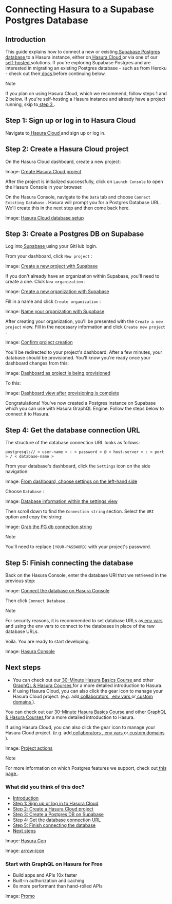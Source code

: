 # Connecting Hasura to a Supabase Postgres Database

## Introduction​

This guide explains how to connect a new or existing[ Supabase Postgres database ](https://supabase.com/database)to a
Hasura instance, either on[ Hasura Cloud ](https://cloud.hasura.io?skip_onboarding=true)or via one of our[ self-hosted ](https://hasura.io/docs/latest/deployment/deployment-guides/index/)solutions. If you're exploring Supabase Postgres and are
interested in migrating an existing Postgres database - such as from Heroku - check out their[ docs ](https://supabase.com/docs/guides/migrations/heroku)before continuing below.

Note

If you plan on using Hasura Cloud, which we recommend, follow steps 1 and 2 below. If you're self-hosting a Hasura
instance and already have a project running, skip to[ step 3 ](https://hasura.io/docs/latest/databases/postgres/supabase/#create-pg-db-supabase).

## Step 1: Sign up or log in to Hasura Cloud​

Navigate to[ Hasura Cloud ](https://cloud.hasura.io/signup/?pg=docs&plcmt=body&cta=navigate-to-hasura-cloud&tech=default)and sign up or log in.

## Step 2: Create a Hasura Cloud project​

On the Hasura Cloud dashboard, create a new project:

Image: [ Create Hasura Cloud project ](https://hasura.io/docs/assets/images/create-hasura-cloud-project-3b3f2033182d76a59c7cd12dc90fe02b.png)

After the project is initialized successfully, click on `Launch Console` to open the Hasura Console in your browser.

On the Hasura Console, navigate to the `Data` tab and choose `Connect Existing Database` . Hasura will prompt you for a
Postgres Database URL. We'll create this in the next step and then come back here.

Image: [ Hasura Cloud database setup ](https://hasura.io/docs/assets/images/existing-db-setup-0c5807a4a16836b8789e886baee94d37.png)

## Step 3: Create a Postgres DB on Supabase​

Log into[ Supabase ](https://app.supabase.com/)using your GitHub login.

From your dashboard, click `New project` :

Image: [ Create a new project with Supabase ](https://hasura.io/docs/assets/images/supabase-create-new-project-a3bc49f9ae9906b46e0163c36ce33525.png)

If you don't already have an organization within Supabase, you'll need to create a one. Click `New organization` :

Image: [ Create a new organization with Supabase ](https://hasura.io/docs/assets/images/supabase-create-new-organization-beb95804c0c1d7061ffc84adc343dfd7.png)

Fill in a name and click `Create organization` :

Image: [ Name your organization with Supabase ](https://hasura.io/docs/assets/images/supabase-new-organization-name-82e5d33bd5c4e653aa2762cd2bb7216b.png)

After creating your organization, you'll be presented with the `Create a new project` view. Fill in the necessary
information and click `Create new project` :

Image: [ Confirm project creation ](https://hasura.io/docs/assets/images/supabase-create-new-project-confirm-bcc16910c5f710b2d930b2eeab3f5eff.png)

You'll be redirected to your project's dashboard. After a few minutes, your database should be provisioned. You'll know
you're ready once your dashboard changes from this:

Image: [ Dashboard as project is being provisioned ](https://hasura.io/docs/assets/images/supabase-dashboard-provisioning-d0b551627f0f545ac3cc60aba7d34819.png)

To this:

Image: [ Dashboard view after provisioning is complete ](https://hasura.io/docs/assets/images/supabase-dashboard-ready-0e3640b089632432ff5e207289c8b636.png)

Congratulations! You've now created a Postgres instance on Supabase which you can use with Hasura GraphQL Engine. Follow
the steps below to connect it to Hasura.

## Step 4: Get the database connection URL​

The structure of the database connection URL looks as follows:

`postgresql:// < user-name > : < password > @ < host-server > : < port > / < database-name >`

From your database's dashboard, click the `Settings` icon on the side navigation:

Image: [ From dashboard, choose settings on the left-hand side ](https://hasura.io/docs/assets/images/supabase-dashboard-settings-87c18012035c575b0aced34b32269444.png)

Choose `Database` :

Image: [ Database information within the settings view ](https://hasura.io/docs/assets/images/supabase-database-view-060e6e9181e38cf0efba3322c76c189e.png)

Then scroll down to find the `Connection string` section. Select the `URI` option and copy the string:

Image: [ Grab the PG db connection string ](https://hasura.io/docs/assets/images/supabase-copy-uri-68c8aebca6a81e1f5c6861e4e684baf4.png)

Note

You'll need to replace `[YOUR-PASSWORD]` with your project's password.

## Step 5: Finish connecting the database​

Back on the Hasura Console, enter the database URI that we retrieved in the previous step:

Image: [ Connect the database on Hasura Console ](https://hasura.io/docs/assets/images/supabase-connected-db-90248365c283b3063e895d67b191cc05.png)

Then click `Connect Database` .

Note

For security reasons, it is recommended to set database URLs as[ env vars ](https://hasura.io/docs/latest/hasura-cloud/projects/env-vars/#manage-project-env-vars)and using the env vars to connect to the
databases in place of the raw database URLs.

Voilà. You are ready to start developing.

Image: [ Hasura Console ](https://hasura.io/docs/assets/images/hasura-console-5685707ef939a6ca7cc2c5fb6ed7dda8.png)

## Next steps​

- You can check out our[ 30-Minute Hasura Basics Course ](https://hasura.io/learn/graphql/hasura/introduction/)and other[ GraphQL & Hasura Courses ](https://hasura.io/learn/)for a more detailed introduction to Hasura.
- If using Hasura Cloud, you can also click the gear icon to manage your Hasura Cloud project. (e.g. add[ collaborators ](https://hasura.io/docs/latest/hasura-cloud/projects/collaborators/#manage-project-collaborators),[ env vars ](https://hasura.io/docs/latest/hasura-cloud/projects/env-vars/#manage-project-env-vars)or[ custom domains ](https://hasura.io/docs/latest/hasura-cloud/domains/#manage-project-domains)).


You can check out our[ 30-Minute Hasura Basics Course ](https://hasura.io/learn/graphql/hasura/introduction/)and other[ GraphQL & Hasura Courses ](https://hasura.io/learn/)for a more detailed introduction to Hasura.

If using Hasura Cloud, you can also click the gear icon to manage your Hasura Cloud project. (e.g. add[ collaborators ](https://hasura.io/docs/latest/hasura-cloud/projects/collaborators/#manage-project-collaborators),[ env vars ](https://hasura.io/docs/latest/hasura-cloud/projects/env-vars/#manage-project-env-vars)or[ custom domains ](https://hasura.io/docs/latest/hasura-cloud/domains/#manage-project-domains)).

Image: [ Project actions ](https://hasura.io/docs/assets/images/project-manage-5b37a214a39b39b6287136606da021c4.png)

Note

For more information on which Postgres features we support, check out[ this page ](https://hasura.io/docs/latest/databases/feature-support/).

### What did you think of this doc?

- [ Introduction ](https://hasura.io/docs/latest/databases/postgres/supabase/#introduction)
- [ Step 1: Sign up or log in to Hasura Cloud ](https://hasura.io/docs/latest/databases/postgres/supabase/#step-1-sign-up-or-log-in-to-hasura-cloud)
- [ Step 2: Create a Hasura Cloud project ](https://hasura.io/docs/latest/databases/postgres/supabase/#create-hasura-project)
- [ Step 3: Create a Postgres DB on Supabase ](https://hasura.io/docs/latest/databases/postgres/supabase/#create-pg-db-supabase)
- [ Step 4: Get the database connection URL ](https://hasura.io/docs/latest/databases/postgres/supabase/#get-db-url)
- [ Step 5: Finish connecting the database ](https://hasura.io/docs/latest/databases/postgres/supabase/#step-5-finish-connecting-the-database)
- [ Next steps ](https://hasura.io/docs/latest/databases/postgres/supabase/#next-steps)


Image: [ Hasura Con ](https://res.cloudinary.com/dh8fp23nd/image/upload/v1686154570/hasura-con-2023/has-con-light-date_r2a2ud.png)

Image: [ arrow-icon ](https://res.cloudinary.com/dh8fp23nd/image/upload/v1683723549/main-web/chevron-right_ldbi7d.png)

### Start with GraphQL on Hasura for Free

- Build apps and APIs 10x faster
- Built-in authorization and caching
- 8x more performant than hand-rolled APIs


Image: [ Promo ](https://hasura.io/docs/assets/images/hasura-free-ff60e409244e0ea12b5a3045d1a9096b.png)